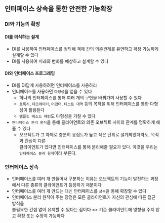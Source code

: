 ## 인터페이스 상속을 통한 안전한 기능확장

### DI와 기능의 확장

#### DI를 의식하는 설계
- DI를 사용하여 인터페이스를 정의해 객체 간의 의존관계를 유연하고 확장 가능하게 설계할 수 있다
- DI를 사용하여 미래의 변화를 예상하고 설계할 수 있다

#### DI와 인터페이스 프로그래밍
- DI를 DI답게 사용하려면 인터페이스를 사용하라
- 인터페이스를 사용하면 `다형성`을 얻을 수 있다
  - 하나의 인터페이스를 통해 여러 개의 구현을 바꿔가며 사용할 수 있다 
  - `프록시`, `데코레이터`, `어댑터`, `테스트 대역` 등의 목적을 위해 인터페이스를 통한 다형성이 활용된다
  - `템플릿 메소드 패턴`도 다형성을 가질 수 있다
- `인터페이스 분리 원칙`을 통해 클라이언트와 의존 오브젝트 사이의 관계를 명확하게 해줄 수 있다
  - 오브젝트가 그 자체로 충분히 응집도가 높고 작은 단위로 설계되었더라도, 목적과 관심이 다른 <br/>
    클라이언트가 있다면 인터페이스를 통해 분리해줄 필요가 있다. 이것을 우리는 `인터페이스 분리 원칙`이라 부른다.
    
### 인터페이스 상속
- 인터페이스를 여러 개 만들어서 구분하는 이유는 오브젝트의 기능이 발전하는 과정에서 다른 종류의 클라이언트가 등장하기 때문이다
- 인터페이스를 여러 개 만드는 대신 인터페이스를 `상속`을 통해 확장할 수 있다
- 인터페이스 분리 원칙이 주는 장점은 모든 클라이언트가 자신의 관심에 따른 접근 방식을 <br/>
  불필요한 간섭 없이 유지할 수 있다는 점이다 => 기존 클라이언트에 영향을 주지 않고 확장 또는 수정이 가능하다
